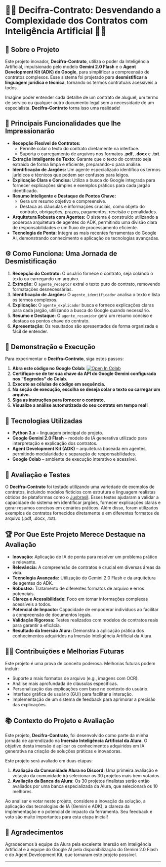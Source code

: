 # 📜🧐 Decifra-Contrato: Desvendando a Complexidade dos Contratos com Inteligência Artificial 🚀✨

## 🎯 Sobre o Projeto

Este projeto inovador, **Decifra-Contrato**, utiliza o poder da Inteligência Artificial, impulsionado pelo modelo **Gemini 2.0 Flash** e o **Agent Development Kit (ADK) do Google**, para simplificar a compreensão de contratos complexos. Esse sistema foi projetado para **desmistificar a linguagem jurídica e técnica**, tornando os termos contratuais acessíveis a todos.

Imagine poder entender cada detalhe de um contrato de aluguel, um termo de serviço ou qualquer outro documento legal sem a necessidade de um especialista. **Decifra-Contrato** torna isso uma realidade!

## 🌟 Principais Funcionalidades que lhe Impressionarão

* **Recepção Flexível de Contratos:**
    * Permite colar o texto do contrato diretamente na interface.
    * Suporta o carregamento de arquivos nos formatos **.pdf**, **.docx** e **.txt**.
* **Extração Inteligente de Texto:** Garante que o texto do contrato seja extraído de forma limpa e eficiente, preparando-o para análise.
* **Identificação de Jargões:** Um agente especializado identifica os termos jurídicos e técnicos que podem ser confusos para leigos.
* **Explicação Clara e Concisa:** Utiliza a busca do Google integrada para fornecer explicações simples e exemplos práticos para cada jargão identificado.
* **Resumo Inteligente e Destaque de Pontos Chave:**
    * Gera um resumo objetivo e compreensíve.
    * Destaca as cláusulas e informações cruciais, como objeto do contrato, obrigações, prazos, pagamentos, rescisão e penalidades.
* **Arquitetura Robusta com Agentes:** O sistema é construído utilizando a poderosa arquitetura de agentes do ADK, permitindo uma divisão clara de responsabilidades e um fluxo de processamento eficiente.
* **Tecnologia de Ponta:** Integra as mais recentes ferramentas do Google AI, demonstrando conhecimento e aplicação de tecnologias avançadas.

## ⚙️ Como Funciona: Uma Jornada de Desmistificação

1.  **Recepção do Contrato:** O usuário fornece o contrato, seja colando o texto ou carregando um arquivo.
2.  **Extração:** O `agente_receptor` extrai o texto puro do contrato, removendo formatações desnecessárias.
3.  **Identificação de Jargões:** O `agente_identificador` analisa o texto e lista os termos complexos.
4.  **Explicação:** O `agente_explicador` busca e fornece explicações claras para cada jargão, utilizando a busca do Google quando necessário.
5.  **Resumo e Destaque:** O `agente_resumidor` gera um resumo conciso e destaca os pontos chave do contrato.
6.  **Apresentação:** Os resultados são apresentados de forma organizada e fácil de entender.

## 🚀 Demonstração e Execução

Para experimentar o **Decifra-Contrato**, siga estes passos:

1.  **Abra este código no Google Colab:** [![Open In Colab](https://colab.research.google.com/assets/colab-badge.svg)](https://colab.research.google.com/github/SEU_USUARIO/SEU_REPOSITORIO)
2.  **Certifique-se de ter sua chave da API do Google Gemini configurada nos "Segredos" do Colab.**
3.  **Execute as células de código em sequência.**
4.  **Na seção de execução, escolha se deseja colar o texto ou carregar um arquivo.**
5.  **Siga as instruções para fornecer o contrato.**
6.  **Visualize a análise automatizada do seu contrato em tempo real!**

## 🧠 Tecnologias Utilizadas

- **Python 3.x** – linguagem principal do projeto.
- **Google Gemini 2.0 Flash** – modelo de IA generativa utilizado para interpretação e explicação dos contratos.
- **Agent Development Kit (ADK)** – arquitetura baseada em agentes, permitindo modularidade e separação de responsabilidades.
- **Google Colab** – ambiente de execução interativo e acessível.

## 🧪 Avaliação e Testes

O **Decifra-Contrato** foi testado utilizando uma variedade de exemplos de contratos, incluindo modelos fictícios com estrutura e linguagem realistas obtidos de plataformas como o [Jusbrasil](https://www.jusbrasil.com.br/modelos-pecas/contrato-de-transferencia-de-dados-pessoais/1837305582). Esses testes ajudaram a validar a capacidade do sistema em identificar jargões, fornecer explicações claras e gerar resumos concisos em cenários práticos. Além disso, foram utilizados exemplos de contratos fornecidos diretamente e em diferentes formatos de arquivo (.pdf, .docx, .txt).

## 🏆 Por Que Este Projeto Merece Destaque na Avaliação

* **Inovação:** Aplicação de IA de ponta para resolver um problema prático e relevante.
* **Relevância:** A compreensão de contratos é crucial em diversas áreas da vida.
* **Tecnologia Avançada:** Utilização do Gemini 2.0 Flash e da arquitetura de agentes do ADK.
* **Robustez:** Tratamento de diferentes formatos de arquivo e erros potenciais.
* **Clareza e Acessibilidade:** Foco em tornar informações complexas acessíveis a todos.
* **Potencial de Impacto:** Capacidade de empoderar indivíduos ao facilitar a compreensão de documentos legais.
* **Validação Rigorosa:** Testes realizados com modelos de contratos reais para garantir a eficácia.
* **Resultado da Imersão Alura:** Demonstra a aplicação prática dos conhecimentos adquiridos na Imersão Inteligência Artificial da Alura.

## 🧑‍💻 Contribuições e Melhorias Futuras

Este projeto é uma prova de conceito poderosa. Melhorias futuras podem incluir:

* Suporte a mais formatos de arquivo (e.g., imagens com OCR).
* Análise mais aprofundada de cláusulas específicas.
* Personalização das explicações com base no contexto do usuário.
* Interface gráfica de usuário (GUI) para facilitar a interação.
* Implementação de um sistema de feedback para aprimorar a precisão das explicações.

## 📚 Contexto do Projeto e Avaliação

Este projeto, **Decifra-Contrato**, foi desenvolvido como parte da minha jornada de aprendizado na **Imersão Inteligência Artificial da Alura**. O objetivo desta imersão é aplicar os conhecimentos adquiridos em IA generativa na criação de soluções práticas e inovadoras.

Este projeto será avaliado em duas etapas:

1.  **Avaliação da Comunidade Alura no Discord:** Uma primeira avaliação e votação da comunidade irá selecionar os 30 projetos mais bem votados.
2.  **Avaliação da Banca da Alura:** Os 30 projetos finalistas serão então avaliados por uma banca especializada da Alura, que selecionará os 10 melhores.

Ao analisar e votar neste projeto, considere a inovação da solução, a aplicação das tecnologias de IA (Gemini e ADK), a clareza da implementação e o potencial de impacto da ferramenta. Seu feedback e voto são muito importantes para esta etapa inicial!

## 🤝 Agradecimentos

Agradecemos à equipe da Alura pela excelente Imersão em Inteligência Artificial e à equipe do Google AI pela disponibilização do Gemini 2.0 Flash e do Agent Development Kit, que tornaram este projeto possível.

---
